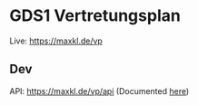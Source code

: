 
# GDS1 Vertretungsplan

Live: https://maxkl.de/vp

## Dev

API: https://maxkl.de/vp/api (Documented [here](https://github.com/maxkl/gds1-vertretungsplan/blob/master/API.md))
